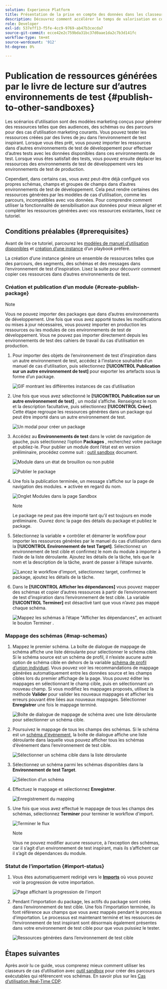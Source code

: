 ```yaml
---
solution: Experience Platform
title: Présentation de la prise en compte des données dans les classeurs de cas d’utilisation
description: Découvrez comment accélérer le temps de valorisation en copiant les ressources générées dans l’environnement de test d’inspiration finale vers d’autres environnements de test.
role: Developer
exl-id: 537eff13-f5fe-4cc9-9769-ab47b3cecda7
source-git-commit: ecce42e2c759bda31bc37d0aae1da2c7b3d141fc
workflow-type: tm+mt
source-wordcount: '912'
ht-degree: 0%

---
```


# Publication de ressources générées par le livre de lecture sur d’autres environnements de test {#publish-to-other-sandboxes}

Les scénarios d’utilisation sont des modèles marketing conçus pour générer des ressources telles que des audiences, des schémas ou des parcours pour des cas d’utilisation marketing courants. Vous pouvez tester les ressources créées par des livres de jeu dans l’environnement de test inspirant. Lorsque vous êtes prêt, vous pouvez importer les ressources dans d’autres environnements de test de développement pour effectuer d’autres tests avec les données disponibles dans ces environnements de test. Lorsque vous êtes satisfait des tests, vous pouvez ensuite déplacer les ressources des environnements de test de développement vers les environnements de test de production.

Cependant, dans certains cas, vous avez peut-être déjà configuré vos propres schémas, champs et groupes de champs dans d’autres environnements de test de développement. Cela peut rendre certaines des ressources générées par les modèles de cas d’utilisation, comme les parcours, incompatibles avec vos données. Pour comprendre comment utiliser la fonctionnalité de sensibilisation aux données pour mieux aligner et compléter les ressources générées avec vos ressources existantes, lisez ce tutoriel.

## Conditions préalables {#prerequisites}

Avant de lire ce tutoriel, parcourez les [modèles de manuel d’utilisation disponibles](/help/use-case-playbooks/playbooks/discover.md#search-and-filter) et [création d’une instance](/help/use-case-playbooks/playbooks/create-share-reuse.md) d’un playbook préféré.

La création d’une instance génère un ensemble de ressources telles que des parcours, des segments, des schémas et des messages dans l’environnement de test d’inspiration. Lisez la suite pour découvrir comment copier ces ressources dans d’autres environnements de test.

### Création et publication d’un module {#create-publish-package}

>[!NOTE]
>
> Vous ne pouvez importer des packages que dans d’autres environnements de développement. Une fois que vous avez apporté toutes les modifications ou mises à jour nécessaires, vous pouvez importer en production les ressources ou les modules de ces environnements de test de développement. Vous ne pouvez pas importer directement depuis les environnements de test des cahiers de travail du cas d’utilisation en production.

1. Pour importer des objets de l’environnement de test d’inspiration dans un autre environnement de test, accédez à l’instance souhaitée d’un manuel de cas d’utilisation, puis sélectionnez **[!UICONTROL Publication sur un autre environnement de test]** pour exporter les artefacts sous la forme d’un package.

   ![GIF montrant les différentes instances de cas d’utilisation](/help/use-case-playbooks/assets/playbooks/data-awareness/browse-to-existing-instances-of-playbook.gif)

2. Une fois que vous avez sélectionné le **[!UICONTROL Publication sur un autre environnement de test]** , un modal s’affiche. Renseignez le nom et la description facultative, puis sélectionnez **[!UICONTROL Créer]**. Cette étape regroupe les ressources générées dans un package qui peut être importé dans un autre environnement de test.

   ![Un modal pour créer un package](/help/use-case-playbooks/assets/playbooks/data-awareness/create-package-modal.png)

3. Accédez au **Environnements de test** dans le volet de navigation de gauche, puis sélectionnez l’option **Packages** , recherchez votre package et publiez-le. Pour publier un module dont l’état est en version préliminaire, procédez comme suit : [outil sandbox](/help/sandboxes/ui/sandbox-tooling.md#add-an-object-to-an-existing-package-and-publish) document.

   ![Module dans un état de brouillon ou non publié](/help/use-case-playbooks/assets/playbooks/data-awareness/draft-mode.png)

   ![Publier le package](/help/use-case-playbooks/assets/playbooks/data-awareness/publish-draft.png)

4. Une fois la publication terminée, un message s’affiche sur la page de navigation des modules. **+** activée en regard du nom.

   ![Onglet Modules dans la page Sandbox](/help/use-case-playbooks/assets/playbooks/data-awareness/packages.png)

   >[!NOTE]
   >
   > Le package ne peut pas être importé tant qu’il est toujours en mode préliminaire. Ouvrez donc la page des détails du package et publiez le package.

5. Sélectionnez la variable **+** contrôler et démarrer le workflow pour importer les ressources générées par le manuel du cas d’utilisation dans la **[!UICONTROL Environnement de test Target]**. Sélectionnez un environnement de test cible et confirmez le nom du module à importer à l’aide de la liste déroulante. Ajoutez les détails de la tâche, tels que le nom et la description de la tâche, avant de passer à l’étape suivante.

   ![Lancez le workflow d&#39;import, sélectionnez target, confirmez le package, ajoutez les détails de la tâche.](/help/use-case-playbooks/assets/playbooks/data-awareness/import-package-import-settings.png)

6. Dans le **[!UICONTROL Afficher les dépendances]** vous pouvez mapper des schémas et copier d’autres ressources à partir de l’environnement de test d’inspiration dans l’environnement de test cible. La variable **[!UICONTROL Terminer]** est désactivé tant que vous n’avez pas mappé chaque schéma.

   ![Mappez les schémas à l’étape &quot;Afficher les dépendances&quot;, en activant le bouton Terminer .](/help/use-case-playbooks/assets/playbooks/data-awareness/import-package-view-dependencies.png)

### Mappage des schémas {#map-schemas}

1. Mappez le premier schéma. La boîte de dialogue de mappage de schéma affiche une liste déroulante pour sélectionner le schéma cible. Si le schéma source est un schéma de profil, il n’existe aucune autre option de schéma cible en dehors de la variable [schéma de profil d’union individuel](/help/xdm/classes/individual-profile.md). Vous pouvez voir les recommandations de mappage générées automatiquement entre les données source et les champs cibles lors du premier affichage de la page. Vous pouvez éditer les mappages en sélectionnant le champ cible, puis en sélectionnant un nouveau champ. Si vous modifiez les mappages proposés, utilisez la méthode **Valider** pour valider les nouveaux mappages et afficher les erreurs pouvant être liées aux nouveaux mappages. Sélectionner **Enregistrer** une fois le mappage terminé.

   ![Boîte de dialogue de mappage de schéma avec une liste déroulante pour sélectionner un schéma cible.](/help/use-case-playbooks/assets/playbooks/data-awareness/map-to-existing-fields.png)

2. Poursuivez le mappage de tous les champs des schémas. Si le schéma est un [schéma d&#39;événement](/help/xdm/classes/experienceevent.md), la boîte de dialogue affiche une liste déroulante dans laquelle vous pouvez afficher tous les schémas d’événement dans l’environnement de test cible.

   ![Sélectionner un schéma cible dans la liste déroulante](/help/use-case-playbooks/assets/playbooks/data-awareness/map-to-event-schema.png)

3. Sélectionnez un schéma parmi les schémas disponibles dans la **Environnement de test Target**.

   ![Sélection d’un schéma](/help/use-case-playbooks/assets/playbooks/data-awareness/map-to-available-schemas.png)

4. Effectuez le mappage et sélectionnez **Enregistrer**.

   ![Enregistrement du mapping](/help/use-case-playbooks/assets/playbooks/data-awareness/map-to-existing-modal.png)

5. Une fois que vous avez effectué le mappage de tous les champs des schémas, sélectionnez **Terminer** pour terminer le workflow d&#39;import.

   ![Terminer le flux](/help/use-case-playbooks/assets/playbooks/data-awareness/complete-flow.png)

   >[!NOTE]
   >
   > Vous ne pouvez modifier aucune ressource, à l’exception des schémas, car il s’agit d’un environnement de test inspirant, mais ils s’affichent car il s’agit de dépendances du module.

### Statut de l’importation {#import-status}

1. Vous êtes automatiquement redirigé vers le [**Imports**](/help/sandboxes/ui/sandbox-tooling.md#view-import-details) où vous pouvez voir la progression de votre importation.

   ![Page affichant la progression de l&#39;import](/help/use-case-playbooks/assets/playbooks/data-awareness/import-progress.png)

2. Pendant l’importation du package, les actifs du package sont créés dans l’environnement de test cible. Une fois l’importation terminée, ils font référence aux champs que vous avez mappés pendant le processus d’importation. Le processus est maintenant terminé et les ressources de l’environnement de test inspirant sont désormais également présentes dans votre environnement de test cible pour que vous puissiez le tester.

   ![Ressources générées dans l’environnement de test cible](/help/use-case-playbooks/assets/playbooks/data-awareness/packages.png)

## Étapes suivantes

Après avoir lu ce guide, vous comprenez mieux comment utiliser les classeurs de cas d’utilisation avec [outil sandbox](/help/sandboxes/ui/sandbox-tooling.md#monitor-import-jobs-and-view-import-objects-details) pour créer des parcours exécutables qui référencent vos schémas. En savoir plus sur les [Cas d’utilisation Real-Time CDP](/help/rtcdp/use-case-guides/intelligent-re-engagement/intelligent-re-engagement.md).
